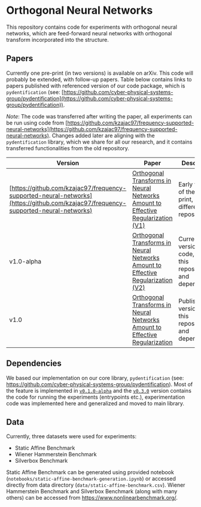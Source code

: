 # Orthogonal Neural Networks

This repository contains code for experiments with orthogonal neural networks, which are feed-forward neural networks with
orthogonal transform incorporated into the structure.

## Papers

Currently one pre-print (in two versions) is available on arXiv. This code will probably be extended, with follow-up papers.
Table below contains links to papers published with referenced version of our code package, which is `pydentification` (see: [https://github.com/cyber-physical-systems-group/pydentification](https://github.com/cyber-physical-systems-group/pydentification)).

*Note*: The code was transferred after writing the paper, all experiments can be run using code from [https://github.com/kzajac97/frequency-supported-neural-networks](https://github.com/kzajac97/frequency-supported-neural-networks).
Changes added later are aligning with the `pydentification` library, which we share for all our research, and it contains
transferred functionalities from the old repository.

| Version                                                                                                                            | Paper                                                                                                                                         | Description                                                        |
|------------------------------------------------------------------------------------------------------------------------------------|-----------------------------------------------------------------------------------------------------------------------------------------------|--------------------------------------------------------------------|
| [https://github.com/kzajac97/frequency-supported-neural-networks](https://github.com/kzajac97/frequency-supported-neural-networks) | [Orthogonal Transforms in Neural Networks Amount to Effective Regularization (V1)](https://arxiv.org/abs/2305.06344v1)                        | Early version of the pre-print, uses different repository          |
| v1.0-alpha                                                                                                                         | [Orthogonal Transforms in Neural Networks Amount to Effective Regularization (V2)](https://arxiv.org/abs/2305.06344)                          | Current version of the code, uses this repository and dependencies |
| v1.0                                                                                                                               | [Orthogonal Transforms in Neural Networks Amount to Effective Regularization](https://link.springer.com/chapter/10.1007/978-3-031-61857-4_33) | Published version, uses this repository and dependencies           |

## Dependencies

We based our implementation on our core library, `pydentification`  (see: https://github.com/cyber-physical-systems-group/pydentification).
Most of the feature is implemented in [`v0.1.0-alpha`](https://github.com/cyber-physical-systems-group/pydentification/releases/tag/v0.1.0-alpha) 
and the [`v0.3.0`](https://github.com/cyber-physical-systems-group/pydentification/releases/tag/v0.3.0) version contains
the code for running the experiments (entrypoints etc.), experimentation code was implemented here and generalized and
moved to main library.

## Data

Currently, three datasets were used for experiments:
* Static Affine Benchmark
* Wiener Hammerstein Benchmark
* Silverbox Benchmark

Static Affine Benchmark can be generated using provided notebook (`notebooks/static-affine-benchmark-generation.ipynb`)
or accessed directly from data directory (`data/static-affine-benchmark.csv`). Wiener Hammerstein Benchmark and Silverbox
Benchmark (along with many others) can be accessed from https://www.nonlinearbenchmark.org/.